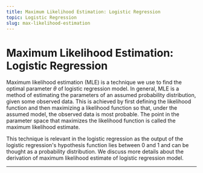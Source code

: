 ```yaml
---
title: Maximum Likelihood Estimation: Logistic Regression
topic: Logistic Regression
slug: max-likelihood-estimation
---
```


# Maximum Likelihood Estimation: Logistic Regression

Maximum likelihood estimation (MLE) is a technique we use to find the optimal parameter $\theta$ of logistic regression model. In general, MLE is a method of estimating the parameters of an assumed probability distribution, given some observed data. This is achieved by first defining the likelihood function and then maximizing a likelihood function so that, under the assumed model, the observed data is most probable. The point in the parameter space that maximizes the likelihood function is called the maximum likelihood estimate. 

This technique is relevant in the logistic regression as the output of the logistic regression's hypothesis function lies between $0$ and $1$ and can be thought as a probability distribution. We discuss more details about the derivation of maximum likelihood estimate of logistic regression model.

---

